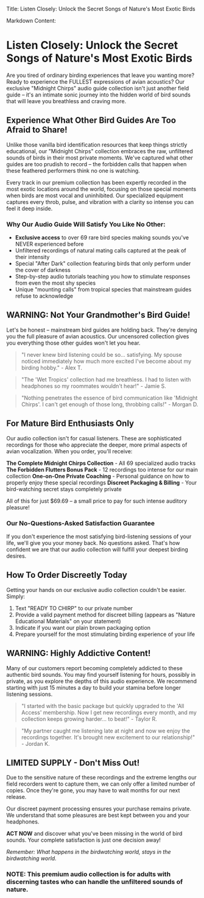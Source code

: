 Title: Listen Closely: Unlock the Secret Songs of Nature's Most Exotic Birds

Markdown Content:
# Listen Closely: Unlock the Secret Songs of Nature's Most Exotic Birds

Are you tired of ordinary birding experiences that leave you wanting more? Ready to experience the FULLEST expressions of avian acoustics? Our exclusive "Midnight Chirps" audio guide collection isn't just another field guide – it's an intimate sonic journey into the hidden world of bird sounds that will leave you breathless and craving more.

## Experience What Other Bird Guides Are Too Afraid to Share!

Unlike those vanilla bird identification resources that keep things strictly educational, our "Midnight Chirps" collection embraces the raw, unfiltered sounds of birds in their most private moments. We've captured what other guides are too prudish to record – the forbidden calls that happen when these feathered performers think no one is watching.

Every track in our premium collection has been expertly recorded in the most exotic locations around the world, focusing on those special moments when birds are most vocal and uninhibited. Our specialized equipment captures every throb, pulse, and vibration with a clarity so intense you can feel it deep inside.

### Why Our Audio Guide Will Satisfy You Like No Other:

- **Exclusive access** to over 69 rare bird species making sounds you've NEVER experienced before
- Unfiltered recordings of natural mating calls captured at the peak of their intensity
- Special "After Dark" collection featuring birds that only perform under the cover of darkness
- Step-by-step audio tutorials teaching you how to stimulate responses from even the most shy species
- Unique "mounting calls" from tropical species that mainstream guides refuse to acknowledge

## WARNING: Not Your Grandmother's Bird Guide!

Let's be honest – mainstream bird guides are holding back. They're denying you the full pleasure of avian acoustics. Our uncensored collection gives you everything those other guides won't let you hear.

> "I never knew bird listening could be so... satisfying. My spouse noticed immediately how much more excited I've become about my birding hobby." - Alex T.

> "The 'Wet Tropics' collection had me breathless. I had to listen with headphones so my roommates wouldn't hear!" - Jamie S.

> "Nothing penetrates the essence of bird communication like 'Midnight Chirps'. I can't get enough of those long, throbbing calls!" - Morgan D.

## For Mature Bird Enthusiasts Only

Our audio collection isn't for casual listeners. These are sophisticated recordings for those who appreciate the deeper, more primal aspects of avian vocalization. When you order, you'll receive:

**The Complete Midnight Chirps Collection** - All 69 specialized audio tracks
**The Forbidden Flutters Bonus Pack** - 12 recordings too intense for our main collection
**One-on-One Private Coaching** - Personal guidance on how to properly enjoy these special recordings
**Discreet Packaging & Billing** - Your bird-watching secret stays completely private

All of this for just $69.69 – a small price to pay for such intense auditory pleasure!

### Our No-Questions-Asked Satisfaction Guarantee

If you don't experience the most satisfying bird-listening sessions of your life, we'll give you your money back. No questions asked. That's how confident we are that our audio collection will fulfill your deepest birding desires.

## How To Order Discreetly Today

Getting your hands on our exclusive audio collection couldn't be easier. Simply:

1. Text "READY TO CHIRP" to our private number
2. Provide a valid payment method for discreet billing (appears as "Nature Educational Materials" on your statement)
3. Indicate if you want our plain brown packaging option
4. Prepare yourself for the most stimulating birding experience of your life

## WARNING: Highly Addictive Content!

Many of our customers report becoming completely addicted to these authentic bird sounds. You may find yourself listening for hours, possibly in private, as you explore the depths of this audio experience. We recommend starting with just 15 minutes a day to build your stamina before longer listening sessions.

> "I started with the basic package but quickly upgraded to the 'All Access' membership. Now I get new recordings every month, and my collection keeps growing harder... to beat!" - Taylor R.

> "My partner caught me listening late at night and now we enjoy the recordings together. It's brought new excitement to our relationship!" - Jordan K.

## LIMITED SUPPLY - Don't Miss Out!

Due to the sensitive nature of these recordings and the extreme lengths our field recorders went to capture them, we can only offer a limited number of copies. Once they're gone, you may have to wait months for our next release.

Our discreet payment processing ensures your purchase remains private. We understand that some pleasures are best kept between you and your headphones.

**ACT NOW** and discover what you've been missing in the world of bird sounds. Your complete satisfaction is just one decision away!

*Remember: What happens in the birdwatching world, stays in the birdwatching world.*

### NOTE: This premium audio collection is for adults with discerning tastes who can handle the unfiltered sounds of nature.